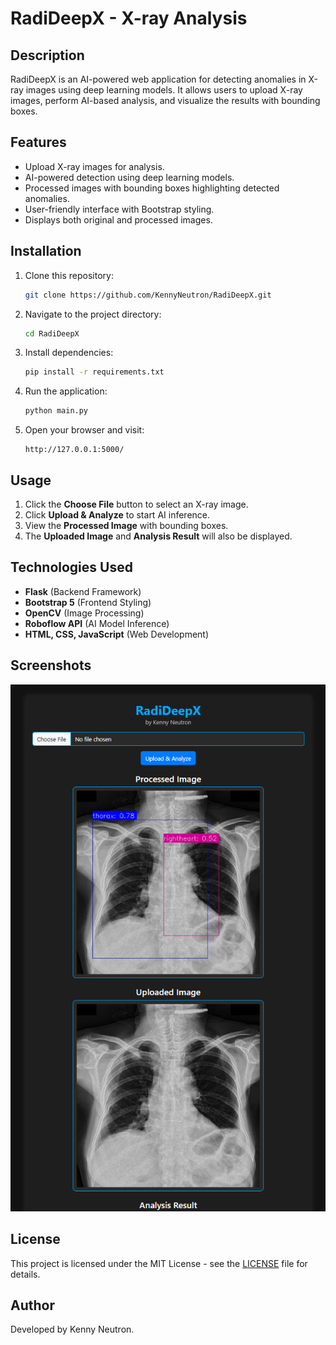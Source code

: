 # RadiDeepX - X-ray Analysis

## Description

RadiDeepX is an AI-powered web application for detecting anomalies in X-ray images using deep learning models. It allows users to upload X-ray images, perform AI-based analysis, and visualize the results with bounding boxes.

## Features

- Upload X-ray images for analysis.
- AI-powered detection using deep learning models.
- Processed images with bounding boxes highlighting detected anomalies.
- User-friendly interface with Bootstrap styling.
- Displays both original and processed images.

## Installation

1. Clone this repository:
   ```bash
   git clone https://github.com/KennyNeutron/RadiDeepX.git
   ```
2. Navigate to the project directory:
   ```bash
   cd RadiDeepX
   ```
3. Install dependencies:
   ```bash
   pip install -r requirements.txt
   ```
4. Run the application:
   ```bash
   python main.py
   ```
5. Open your browser and visit:
   ```
   http://127.0.0.1:5000/
   ```

## Usage

1. Click the **Choose File** button to select an X-ray image.
2. Click **Upload & Analyze** to start AI inference.
3. View the **Processed Image** with bounding boxes.
4. The **Uploaded Image** and **Analysis Result** will also be displayed.

## Technologies Used

- **Flask** (Backend Framework)
- **Bootstrap 5** (Frontend Styling)
- **OpenCV** (Image Processing)
- **Roboflow API** (AI Model Inference)
- **HTML, CSS, JavaScript** (Web Development)

## Screenshots

![RadiDeepX Interface](static/images/screenshot.png)

## License

This project is licensed under the MIT License - see the [LICENSE](LICENSE) file for details.

## Author

Developed by Kenny Neutron.
